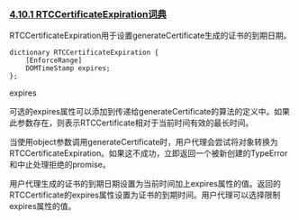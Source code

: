 ### [4.10.1 RTCCertificateExpiration词典](http://w3c.github.io/webrtc-pc/#rtccertificateexpiration-dictionary)

RTCCertificateExpiration用于设置generateCertificate生成的证书的到期日期。


```
dictionary RTCCertificateExpiration {
    [EnforceRange]
    DOMTimeStamp expires;
};
```

expires

可选的expires属性可以添加到传递给generateCertificate的算法的定义中。如果此参数存在，则表示RTCCertificate相对于当前时间有效的最长时间。

当使用object参数调用generateCertificate时，用户代理会尝试将对象转换为RTCCertificateExpiration。如果这不成功，立即返回一个被新创建的TypeError和中止处理拒绝的promise。

用户代理生成的证书的到期日期设置为当前时间加上expires属性的值。返回的RTCCertificate的expires属性设置为证书的到期时间。用户代理可以选择限制expires属性的值。
